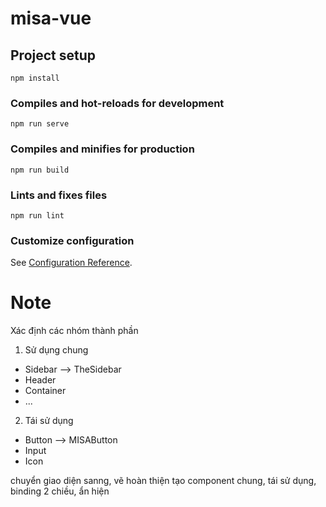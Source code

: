 # misa-vue

## Project setup
```
npm install
```

### Compiles and hot-reloads for development
```
npm run serve
```

### Compiles and minifies for production
```
npm run build
```

### Lints and fixes files
```
npm run lint
```

### Customize configuration
See [Configuration Reference](https://cli.vuejs.org/config/).

# Note
Xác định các nhóm thành phần
1. Sử dụng chung
- Sidebar --> TheSidebar
- Header
- Container
- ...
2. Tái sử dụng
- Button --> MISAButton
- Input
- Icon

chuyển giao diện sanng, vẽ hoàn thiện
tạo component chung, tái sử dụng, binding 2 chiều, ẩn hiện